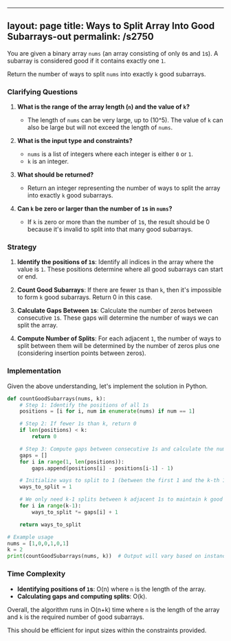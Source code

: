 
---
layout: page
title:  Ways to Split Array Into Good Subarrays-out
permalink: /s2750
---

You are given a binary array `nums` (an array consisting of only `0`s and `1`s). A subarray is considered good if it contains exactly one `1`.

Return the number of ways to split `nums` into exactly `k` good subarrays.

### Clarifying Questions

1. **What is the range of the array length (`n`) and the value of `k`?**
    - The length of `nums` can be very large, up to \(10^5\). The value of `k` can also be large but will not exceed the length of `nums`.

2. **What is the input type and constraints?**
    - `nums` is a list of integers where each integer is either `0` or `1`.
    - `k` is an integer.

3. **What should be returned?**
    - Return an integer representing the number of ways to split the array into exactly `k` good subarrays.

4. **Can `k` be zero or larger than the number of `1`s in `nums`?**
    - If `k` is zero or more than the number of `1`s, the result should be 0 because it's invalid to split into that many good subarrays.

### Strategy

1. **Identify the positions of `1`s**: Identify all indices in the array where the value is `1`. These positions determine where all good subarrays can start or end.
   
2. **Count Good Subarrays**: If there are fewer `1`s than `k`, then it's impossible to form `k` good subarrays. Return 0 in this case.

3. **Calculate Gaps Between `1`s**: Calculate the number of zeros between consecutive `1`s. These gaps will determine the number of ways we can split the array.

4. **Compute Number of Splits**: For each adjacent `1`, the number of ways to split between them will be determined by the number of zeros plus one (considering insertion points between zeros).

### Implementation

Given the above understanding, let's implement the solution in Python.

```python
def countGoodSubarrays(nums, k):
    # Step 1: Identify the positions of all 1s
    positions = [i for i, num in enumerate(nums) if num == 1]

    # Step 2: If fewer 1s than k, return 0
    if len(positions) < k:
        return 0

    # Step 3: Compute gaps between consecutive 1s and calculate the number of splits
    gaps = []
    for i in range(1, len(positions)):
        gaps.append(positions[i] - positions[i-1] - 1)

    # Initialize ways to split to 1 (between the first 1 and the k-th 1)
    ways_to_split = 1

    # We only need k-1 splits between k adjacent 1s to maintain k good subarrays
    for i in range(k-1):
        ways_to_split *= gaps[i] + 1

    return ways_to_split

# Example usage
nums = [1,0,0,1,0,1]
k = 2
print(countGoodSubarrays(nums, k))  # Output will vary based on instance
```

### Time Complexity

- **Identifying positions of `1`s**: O(n) where `n` is the length of the array.
- **Calculating gaps and computing splits**: O(k).

Overall, the algorithm runs in O(n+k) time where `n` is the length of the array and `k` is the required number of good subarrays.

This should be efficient for input sizes within the constraints provided.